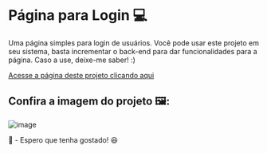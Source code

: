 # Página para Login 💻

Uma página simples para login de usuários. Você pode usar este projeto em seu sistema, basta incrementar o back-end para dar funcionalidades para a página. Caso a use, deixe-me saber! :)

<a href="https://luizmeraki.github.io/PaginaLogin/" target="_blank">Acesse a página deste projeto clicando aqui</a>

## Confira a imagem do projeto 🖼:

![image](https://user-images.githubusercontent.com/75648386/178262756-dc7f437f-6ae3-44b6-bbf5-368e8a604158.png)

🌟 - Espero que tenha gostado! 😆
